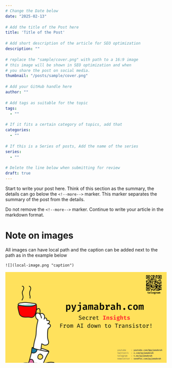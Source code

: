 ```yaml
---
# Change the Date below
date: "2025-02-13"

# Add the title of the Post here
title: 'Title of the Post'

# Add short description of the article for SEO optimization
description: ""

# replace the "sample/cover.png" with path to a 16:9 image
# this image will be shown in SEO optimization and when
# you share the post on social media.
thumbnail: "/posts/sample/cover.png"

# Add your GitHub handle here
author: ""

# Add tags as suitable for the topic
tags:
  - ""

# If it fits a certain category of topics, add that
categories:
  - ""

# If this is a Series of posts, Add the name of the series
series:
  - ""

# Delete the line below when submitting for review
draft: true
---
```


Start to write your post here. Think of this section as the summary, the details can go below the `<!--more-->` marker. This marker separates the summary of the post from the details.

<!--more-->

Do not remove the `<!--more-->` marker. Continue to write your article in the markdown format.

# Note on images

All images can have local path and the caption can be added next to the path as in the example below

```
![](local-image.png "caption")
```


![](cover.png "caption")
